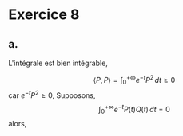 # Exercice 8
## a.
L'intégrale est bien intégrable,

$$\left< P, P \right> = \int _{0}^{+ \infty} e^{ -t }P^{2} \, dt \geq 0$$
car $e^{ -t }P^{2}\geq 0$, 
Supposons, 
$$\int _{0}^{+ \infty} e^{ -t }P(t)Q(t) \, dt = 0  $$
alors, 